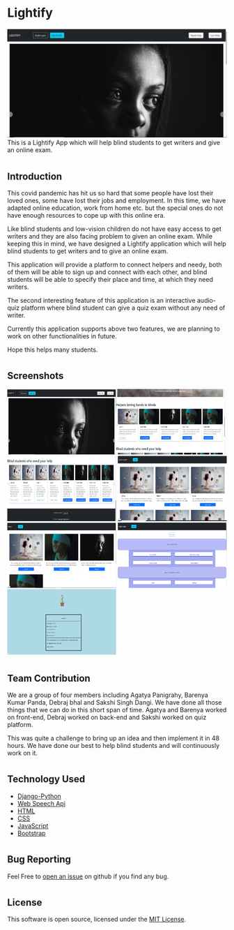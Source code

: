 # Lightify 
<img src = "media-files/Home-Page.png">
This is a Lightify App which will help blind students to get writers and give an online exam.

#

## Introduction

This covid pandemic has hit us so hard that some people have lost their loved ones, some have lost their jobs and employment. In this time, we have adapted online education, work from home etc. but the special ones do not have enough resources to cope up with this online era. 

Like blind students and low-vision children do not have easy access to get writers and they are also facing problem to given an online exam.
While keeping this in mind, we have designed a Lightify application which will help blind students to get writers and to give an online exam. 

This application will provide a platform to connect helpers and needy, both of them will be able to sign up and connect with each other, and blind students will be able to specify their place and time, at which they need writers.

The second interesting feature of this application is an interactive audio-quiz platform where blind student can give a quiz exam without any need of writer. 

Currently this application supports above two features, we are planning to work on other functionalities in future. 

Hope this helps many students. 

#
## Screenshots
<img src = "media-files/Home-Page.png" height = "150" width = "250"><img src = "media-files/Home-Mid.png" height = "150" width = "250">
<img src = "media-files/Home-end.png" height = "150" width = "250">
<img src = "media-files/students-profiles.png" height = "150" width = "250">
<img src = "media-files/Writer Profiles.png" height = "150" width = "250">
<img src = "media-files/audio-quiz.png" height = "150" width = "250">
<img src = "media-files/quiz-result.png" height = "150" width = "250">

#
## Team Contribution
We are a group of four members including Agatya Panigrahy, Barenya Kumar Panda, Debraj bhal and Sakshi Singh Dangi. We have done all those things that we can do in this short span of time. Agatya and Barenya worked on front-end, Debraj worked on back-end and Sakshi worked on quiz platform. 

This was quite a challenge to bring up an idea and then implement it in 48 hours. We have done our best to help blind students and will continuously work on it. 

#
## Technology Used
- [Django-Python](https://github.com/django)
- [Web Speech Api](https://github.com/mdn/web-speech-api)
- [HTML](https://www.w3schools.com/html/)
- [CSS](https://www.w3schools.com/Css/)
- [JavaScript](https://www.w3schools.com/js/DEFAULT.asp)
- [Bootstrap](https://getbootstrap.com/)

#
## Bug Reporting
Feel Free to [open an issue](https://github.com/Barenyakumar/lightify/issues) on github if you find any bug.

#
## License
This software is open source, licensed under the [MIT License](/LICENSE).





